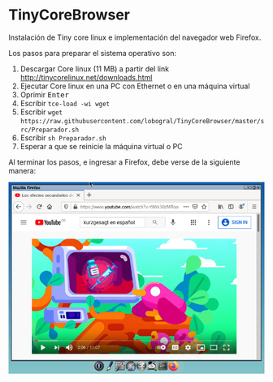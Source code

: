 # TinyCoreBrowser
Instalación de Tiny core linux e implementación del navegador web Firefox.

Los pasos para preparar el sistema operativo son:
1. Descargar Core linux (11 MB) a partir del link http://tinycorelinux.net/downloads.html
2. Ejecutar Core linux en una PC con Ethernet o en una máquina virtual
3. Oprimir <kbd>Enter</kbd>
4. Escribir `tce-load -wi wget`
5. Escribir `wget https://raw.githubusercontent.com/lobogral/TinyCoreBrowser/master/src/Preparador.sh`
6. Escribir `sh Preparador.sh`
7. Esperar a que se reinicie la máquina virtual o PC

Al terminar los pasos, e ingresar a Firefox, debe verse de la siguiente manera:

<img src="assets/ImgPrincipal.png"/>
